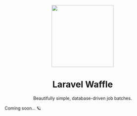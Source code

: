 <div align="center">
    
<img src="https://user-images.githubusercontent.com/29132017/181361703-e19c1e2a-d9d0-47db-a7ca-194739894743.jpeg" width="200">

# Laravel Waffle
Beautifully simple, database-driven job batches.

</div>

Coming soon... 🪐 
